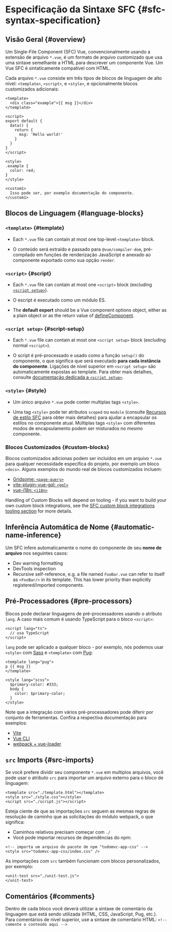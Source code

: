 # Especificação da Sintaxe SFC {#sfc-syntax-specification}

## Visão Geral {#overview}

Um Single-File Component (SFC) Vue, convencionalmente usando a extensão de arquivo `*.vue`, é um formato de arquivo customizado que usa uma sintaxe semelhante a HTML para descrever um componente Vue. Um Vue SFC é sintaticamente compatível com HTML.

Cada arquivo `*.vue` consiste em três tipos de blocos de linguagem de alto nível: `<template>`, `<script>`, e `<style>`, e opcionalmente blocos customizados adicionais:

```vue
<template>
  <div class="example">{{ msg }}</div>
</template>

<script>
export default {
  data() {
    return {
      msg: 'Hello world!'
    }
  }
}
</script>

<style>
.example {
  color: red;
}
</style>

<custom1>
  Isso pode ser, por exemplo documentação do componente.
</custom1>
```

## Blocos de Linguagem {#language-blocks}

### `<template>` {#template}

- Each `*.vue` file can contain at most one top-level `<template>` block.

- O conteúdo será extraído e passado para `@vue/compiler-dom`, pré-compilado em funções de renderização JavaScript e anexado ao componente exportado como sua opção `render`.

### `<script>` {#script}

- Each `*.vue` file can contain at most one `<script>` block (excluding [`<script setup>`](/api/sfc-script-setup)).

- O escript é executado como um módulo ES.

- The **default export** should be a Vue component options object, either as a plain object or as the return value of [defineComponent](/api/general#definecomponent).

### `<script setup>` {#script-setup}

- Each `*.vue` file can contain at most one `<script setup>` block (excluding normal `<script>`).

- O script é pré-processado e usado como a função `setup()` do componente, o que significa que será executado **para cada instância do componente**. Ligações de nível superior em `<script setup>` são automaticamente expostas ao template. Para obter mais detalhes, consulte [documentação dedicada a `<script setup>`](/api/sfc-script-setup).

### `<style>` {#style}

- Um único arquivo `*.vue` pode conter multiplas tags `<style>`.

- Uma tag `<style>` pode ter atributos `scoped` ou `module` (consulte [Recursos de estilo SFC](/api/sfc-css-features) para obter mais detalhes) para ajudar a encapsular os estilos no componente atual. Múltiplas tags `<style>` com diferentes modos de encapsulamento podem ser misturados no mesmo componente.

### Blocos Customizados {#custom-blocks}

Blocos customizados adicionas podem ser incluídos em um arquivo `*.vue` para qualquer necessidade específica do projeto, por exemplo um bloco `<docs>`. Alguns exemplos do mundo real de blocos customizados incluem:

- [Gridsome: `<page-query>`](https://gridsome.org/docs/querying-data/)
- [vite-plugin-vue-gql: `<gql>`](https://github.com/wheatjs/vite-plugin-vue-gql)
- [vue-i18n: `<i18n>`](https://github.com/intlify/bundle-tools/tree/main/packages/vite-plugin-vue-i18n#i18n-custom-block)

Handling of Custom Blocks will depend on tooling - if you want to build your own custom block integrations, see the [SFC custom block integrations tooling section](/guide/scaling-up/tooling#sfc-custom-block-integrations) for more details.

## Inferência Automática de Nome {#automatic-name-inference}

Um SFC infere automaticamente o nome do componente de seu **nome de arquivo** nos seguintes casos:

- Dev warning formatting
- DevTools inspection
- Recursive self-reference, e.g. a file named `FooBar.vue` can refer to itself as `<FooBar/>` in its template. This has lower priority than explicitly registered/imported components.

## Pré-Processadores {#pre-processors}

Blocos pode declarar linguagens de pré-processadores usando o atributo `lang`. A caso mais comum é usando TypeScript para o bloco `<script>`:
```vue-html
<script lang="ts">
  // usa TypeScript
</script>
```

`lang` pode ser aplicado a qualquer bloco - por exemplo, nós podemos usar `<style>` com [Sass](https://sass-lang.com/) e `<template>` com [Pug](https://pugjs.org/api/getting-started.html):

```vue-html
<template lang="pug">
p {{ msg }}
</template>

<style lang="scss">
  $primary-color: #333;
  body {
    color: $primary-color;
  }
</style>
```

Note que a integração com vários pré-processadores pode diferir por conjunto de ferramentas. Confira a respectiva documentação para exemplos:

- [Vite](https://vitejs.dev/guide/features.html#css-pre-processors)
- [Vue CLI](https://cli.vuejs.org/guide/css.html#pre-processors)
- [webpack + vue-loader](https://vue-loader.vuejs.org/guide/pre-processors.html#using-pre-processors)

## `src` Imports {#src-imports}

Se você prefere dividir seu componente `*.vue` em multiplos arquivos, você pode usar o atributo `src` para importar um arquivo externo para o bloco de linguagem:

```vue
<template src="./template.html"></template>
<style src="./style.css"></style>
<script src="./script.js"></script>
```

Esteja ciente de que as importações `src` seguem as mesmas regras de resolução de caminho que as solicitações do módulo webpack, o que significa:

- Caminhos relativos precisam começar com `./`
- Você pode importar recursos de dependências do npm:

```vue
<!-- importa um arquivo do pacote de npm "todomvc-app-css" -->
<style src="todomvc-app-css/index.css" />
```

As importações com `src` também funcionam com blocos personalizados, por exemplo:

```vue
<unit-test src="./unit-test.js">
</unit-test>
```

## Comentários {#comments}

Dentro de cada bloco você deverá utilizar a sintaxe de comentário da linguagem que está sendo utilizada (HTML, CSS, JavaScript, Pug, etc.). Para comentários de nível superior, use a sintaxe de comentário HTML: `<!-- comente o conteúdo aqui -->`
